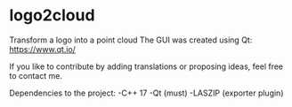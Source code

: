 # logo2cloud
Transform a logo into a point cloud
The GUI was created using Qt: https://www.qt.io/

If you like to contribute by adding translations or proposing ideas, feel free to contact me.

Dependencies to the project:
-C++ 17
-Qt (must)
-LASZIP (exporter plugin)
